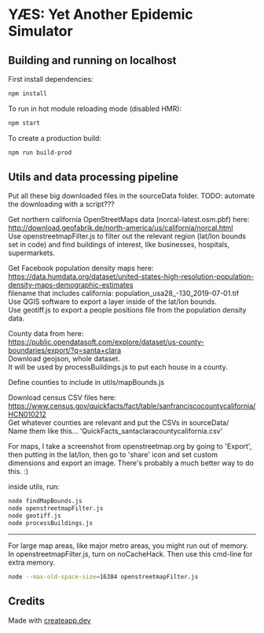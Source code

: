# YÆS: Yet Another Epidemic Simulator

## Building and running on localhost

First install dependencies:

```sh
npm install
```

To run in hot module reloading mode (disabled HMR):

```sh
npm start
```

To create a production build:

```sh
npm run build-prod
```

## Utils and data processing pipeline
Put all these big downloaded files in the sourceData folder. TODO: automate the downloading with a script???

Get northern california OpenStreetMaps data (norcal-latest.osm.pbf) here: http://download.geofabrik.de/north-america/us/california/norcal.html  
Use openstreetmapFilter.js to filter out the relevant region (lat/lon bounds set in code) and find buildings of interest, like businesses, hospitals, supermarkets.  

Get Facebook population density maps here: https://data.humdata.org/dataset/united-states-high-resolution-population-density-maps-demographic-estimates  
filename that includes california: population_usa28_-130_2019-07-01.tif  
Use QGIS software to export a layer inside of the lat/lon bounds.  
Use geotiff.js to export a people positions file from the population density data.  

County data from here: https://public.opendatasoft.com/explore/dataset/us-county-boundaries/export/?q=santa+clara  
Download geojson, whole dataset.  
It will be used by processBuildings.js to put each house in a county.  

Define counties to include in utils/mapBounds.js

Download census CSV files here: https://www.census.gov/quickfacts/fact/table/sanfranciscocountycalifornia/HCN010212  
Get whatever counties are relevant and put the CSVs in sourceData/  
Name them like this... 'QuickFacts_santaclaracountycalifornia.csv'  

For maps, I take a screenshot from openstreetmap.org by going to 'Export', then putting in the lat/lon, then go to 'share' icon and set custom dimensions and export an image. There's probably a much better way to do this. :)  

inside utils, run:
```sh
node findMapBounds.js
node openstreetmapFilter.js
node geotiff.js
node processBuildings.js
```

-----------------------

For large map areas, like major metro areas, you might run out of memory. In openstreetmapFilter.js, turn on noCacheHack. Then use this cmd-line for extra memory.

```sh
node --max-old-space-size=16384 openstreetmapFilter.js
```

## Credits

Made with [createapp.dev](https://createapp.dev/)

